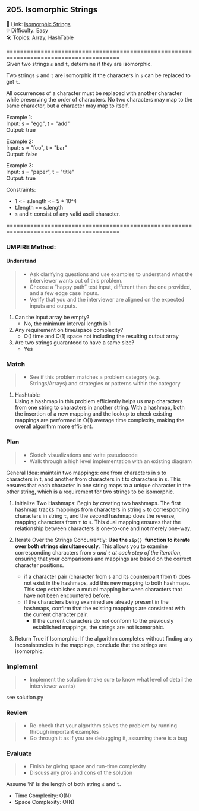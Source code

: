 ## 205. Isomorphic Strings
🔗  Link: [Isomorphic Strings](https://leetcode.com/problems/isomorphic-strings/description/)<br>
💡 Difficulty: Easy<br>
🛠️ Topics: Array, HashTable<br>

=======================================================================================<br>
Given two strings `s` and `t`, determine if they are isomorphic.<br>

Two strings `s` and `t` are isomorphic if the characters in `s` can be replaced to get `t`.<br>

All occurrences of a character must be replaced with another character while preserving the order of characters. No two characters may map to the same character, but a character may map to itself.<br>


Example 1:<br>
Input: s = "egg", t = "add"<br>
Output: true<br>


Example 2:<br>
Input: s = "foo", t = "bar"<br>
Output: false<br>

Example 3:<br>
Input: s = "paper", t = "title"<br>
Output: true<br>


Constraints:<br>
- 1 <= s.length <= 5 * 10^4<br>
- t.length == s.length<br>
- `s` and `t` consist of any valid ascii character.<br>


=======================================================================================<br>
### UMPIRE Method:
#### Understand

> - Ask clarifying questions and use examples to understand what the interviewer wants out of this problem.
> - Choose a “happy path” test input, different than the one provided, and a few edge case inputs. 
> - Verify that you and the interviewer are aligned on the expected inputs and outputs.
1. Can the input array be empty?
    - No, the minimum interval length is 1
2. Any requirement on time/space complexity?
    - O() time and O(1) space not including the resulting output array
3. Are two strings guaranteed to have a same size? 
    - Yes
 
### Match
> - See if this problem matches a problem category (e.g. Strings/Arrays) and strategies or patterns within the category


1. Hashtable <br>
Using a hashmap in this problem efficiently helps us map characters from one string to characters in another string. With a hashmap, both the insertion of a new mapping and the lookup to check existing mappings are performed in O(1) average time complexity, making the overall algorithm more efficient.


### Plan
> - Sketch visualizations and write pseudocode
> - Walk through a high level implementation with an existing diagram

General Idea: maintain two mappings: one from characters in s to characters in t, and another from characters in t to characters in s. This ensures that each character in one string maps to a unique character in the other string, which is a requirement for two strings to be isomorphic. <br>


1) Initialize Two Hashmaps: Begin by creating two hashmaps. The first hashmap tracks mappings from characters in string `s` to corresponding characters in string `t`, and the second hashmap does the reverse, mapping characters from `t` to `s`. This dual mapping ensures that the relationship between characters is one-to-one and not merely one-way.

2) Iterate Over the Strings Concurrently: **Use the `zip() `function to iterate over both strings simultaneously**. This allows you to examine corresponding characters from *`s` and `t` at each step of the iteration*, ensuring that your comparisons and mappings are based on the correct character positions.
    - if a character pair (character from s and its counterpart from t) does not exist in the hashmaps, add this new mapping to both hashmaps. This step establishes a mutual mapping between characters that have not been encountered before.
    - if the characters being examined are already present in the hashmaps, confirm that the existing mappings are consistent with the current character pair. 
        - If the current characters do not conform to the previously established mappings, the strings are not isomorphic.

3) Return True if Isomorphic: If the algorithm completes without finding any inconsistencies in the mappings, conclude that the strings are isomorphic. <br>



### Implement
> - Implement the solution (make sure to know what level of detail the interviewer wants)

see solution.py

### Review
> - Re-check that your algorithm solves the problem by running through important examples
> - Go through it as if you are debugging it, assuming there is a bug
### Evaluate
> - Finish by giving space and run-time complexity
> - Discuss any pros and cons of the solution

Assume 'N' is the length of both string `s` and `t`.
- Time Complexity: O(N)
- Space Complexity: O(N)
